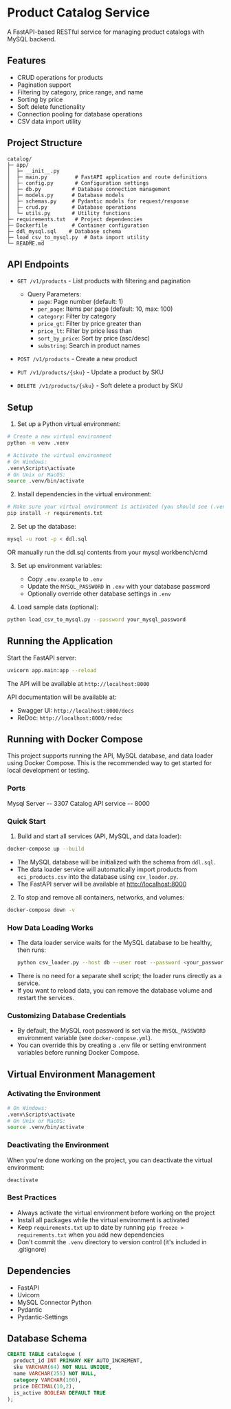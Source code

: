 # Product Catalog Service

A FastAPI-based RESTful service for managing product catalogs with MySQL backend.

## Features

- CRUD operations for products
- Pagination support
- Filtering by category, price range, and name
- Sorting by price
- Soft delete functionality
- Connection pooling for database operations
- CSV data import utility

## Project Structure

```
catalog/
├─ app/
│  ├─ __init__.py
│  ├─ main.py         # FastAPI application and route definitions
│  ├─ config.py       # Configuration settings
│  ├─ db.py          # Database connection management
│  ├─ models.py      # Database models
│  ├─ schemas.py     # Pydantic models for request/response
│  ├─ crud.py        # Database operations
│  └─ utils.py       # Utility functions
├─ requirements.txt   # Project dependencies
├─ Dockerfile        # Container configuration
├─ ddl_mysql.sql    # Database schema
├─ load_csv_to_mysql.py  # Data import utility
└─ README.md
```

## API Endpoints

- `GET /v1/products` - List products with filtering and pagination
  - Query Parameters:
    - `page`: Page number (default: 1)
    - `per_page`: Items per page (default: 10, max: 100)
    - `category`: Filter by category
    - `price_gt`: Filter by price greater than
    - `price_lt`: Filter by price less than
    - `sort_by_price`: Sort by price (asc/desc)
    - `substring`: Search in product names

- `POST /v1/products` - Create a new product
- `PUT /v1/products/{sku}` - Update a product by SKU
- `DELETE /v1/products/{sku}` - Soft delete a product by SKU

## Setup

1. Set up a Python virtual environment:
```bash
# Create a new virtual environment
python -m venv .venv

# Activate the virtual environment
# On Windows:
.venv\Scripts\activate
# On Unix or MacOS:
source .venv/bin/activate
```

2. Install dependencies in the virtual environment:
```bash
# Make sure your virtual environment is activated (you should see (.venv) in your terminal)
pip install -r requirements.txt
```

2. Set up the database:
```bash
mysql -u root -p < ddl.sql
```
OR 
manually run the ddl.sql contents from your mysql workbench/cmd

3. Set up environment variables:
   - Copy `.env.example` to `.env`
   - Update the `MYSQL_PASSWORD` in `.env` with your database password
   - Optionally override other database settings in `.env`

4. Load sample data (optional):
```bash
python load_csv_to_mysql.py --password your_mysql_password
```

## Running the Application

Start the FastAPI server:
```bash
uvicorn app.main:app --reload
```

The API will be available at `http://localhost:8000`

API documentation will be available at:
- Swagger UI: `http://localhost:8000/docs`
- ReDoc: `http://localhost:8000/redoc`

## Running with Docker Compose

This project supports running the API, MySQL database, and data loader using Docker Compose. This is the recommended way to get started for local development or testing.

### Ports
Mysql Server -- 3307
Catalog API service -- 8000

### Quick Start

1. Build and start all services (API, MySQL, and data loader):

```bash
docker-compose up --build
```

- The MySQL database will be initialized with the schema from `ddl.sql`.
- The data loader service will automatically import products from `eci_products.csv` into the database using `csv_loader.py`.
- The FastAPI server will be available at [http://localhost:8000](http://localhost:8000)

2. To stop and remove all containers, networks, and volumes:

```bash
docker-compose down -v
```

### How Data Loading Works
- The data loader service waits for the MySQL database to be healthy, then runs:
  ```bash
  python csv_loader.py --host db --user root --password <your_password> --db ecommerce --csv /app/data/eci_products.csv
  ```
- There is no need for a separate shell script; the loader runs directly as a service.
- If you want to reload data, you can remove the database volume and restart the services.

### Customizing Database Credentials
- By default, the MySQL root password is set via the `MYSQL_PASSWORD` environment variable (see `docker-compose.yml`).
- You can override this by creating a `.env` file or setting environment variables before running Docker Compose.

## Virtual Environment Management

### Activating the Environment
```bash
# On Windows:
.venv\Scripts\activate
# On Unix or MacOS:
source .venv/bin/activate
```

### Deactivating the Environment
When you're done working on the project, you can deactivate the virtual environment:
```bash
deactivate
```

### Best Practices
- Always activate the virtual environment before working on the project
- Install all packages while the virtual environment is activated
- Keep `requirements.txt` up to date by running `pip freeze > requirements.txt` when you add new dependencies
- Don't commit the `.venv` directory to version control (it's included in .gitignore)

## Dependencies

- FastAPI
- Uvicorn
- MySQL Connector Python
- Pydantic
- Pydantic-Settings

## Database Schema

```sql
CREATE TABLE catalogue (
  product_id INT PRIMARY KEY AUTO_INCREMENT,
  sku VARCHAR(64) NOT NULL UNIQUE,
  name VARCHAR(255) NOT NULL,
  category VARCHAR(100),
  price DECIMAL(10,2),
  is_active BOOLEAN DEFAULT TRUE
);
```
